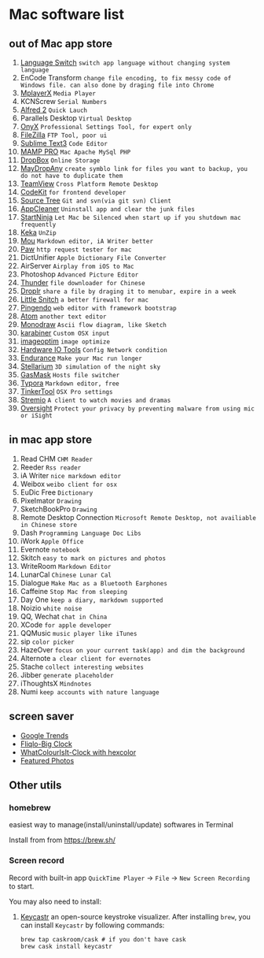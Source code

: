 # Mac software list
## out of Mac app store
1. [Language Switch](http://www.tj-hd.co.uk/en-gb/languageswitcher/) `switch app language without changing system language`
2. EnCode Transform `change file encoding, to fix messy code of Windows file. can also done by draging file into Chrome`
3. [MplayerX](http://mplayerx.org/) `Media Player`
4. KCNScrew `Serial Numbers`
5. [Alfred 2](https://www.alfredapp.com/)				`Quick Lauch`
6. Parallels Desktop	`Virtual Desktop`
7. [OnyX](http://www.titanium.free.fr/) `Professional Settings Tool, for expert only`
8. [FileZilla](https://filezilla-project.org/) `FTP Tool, poor ui`
9. [Sublime Text3](http://www.sublimetext.com/3) `Code Editor`
10. [MAMP PRO](https://www.mamp.info/en/) `Mac Apache MySql PHP`
11. [DropBox](https://dropbox.com) `Online Storage`
12. [MayDropAny](http://www.zibity.com/macdropany.html) `create symblo link for files you want to backup, you do not have to duplicate them`
13. [TeamView](https://www.teamviewer.com/en/index.aspx) `Cross Platform Remote Desktop`
14. [CodeKit](https://incident57.com/codekit/) `for frontend developer`
15. [Source Tree](https://www.sourcetreeapp.com/) `Git and svn(via git svn) Client`
16. [AppCleaner](http://www.freemacsoft.net/appcleaner/) `Uninstall app and clear the junk files`
17. [StartNinja](http://www.allvu.com/index.php/products/startninja.html) `Let Mac be Silenced when start up if you shutdown mac frequently`
18. [Keka](http://www.kekaosx.com/en/)          `UnZip`
19. [Mou](http://25.io/mou/) `Markdown editor, iA Writer better`
20. [Paw](https://luckymarmot.com/paw) `http request tester for mac`
21. DictUnifier `Apple Dictionary File Converter`
22. AirServer `Airplay from iOS to Mac`
17. Photoshop `Advanced Picture Editor`
18. [Thunder](http://mac.xunlei.com/) `file downloader for Chinese`
19. [Droplr](http://droplr.com/) `share a file by draging it to menubar, expire in a week`
20. [Little Snitch](https://www.obdev.at/products/littlesnitch/index.html) `a better firewall for mac`
21. [Pingendo](http://pingendo.com/) `web editor with framework bootstrap`
22. [Atom](https://atom.io/) `another text editor`
23. [Monodraw](http://monodraw.helftone.com/) `Ascii flow diagram, like Sketch`
24. [karabiner](https://pqrs.org/osx/karabiner/) `Custom OSX input`
25. [imageoptim](https://imageoptim.com/) `image optimize`
26. [Hardware IO Tools](https://developer.apple.com/downloads/index.action?q=Hardware%20IO%20Tools) `Config Network condition`
27. [Endurance](http://www.enduranceapp.com/) `Make your Mac run longer`
28. [Stellarium](http://www.stellarium.org) `3D simulation of the night sky`
29. [GasMask](https://github.com/2ndalpha/gasmask) `Hosts file switcher`
30. [Typora](http://www.typora.io/) `Markdown editor, free`
31. [TinkerTool](http://www.bresink.com/osx/TinkerTool.html) `OSX Pro settings`
32. [Stremio](http://www.strem.io/) `A client to watch movies and dramas`
33. [Oversight](https://objective-see.com/products/oversight.html) `Protect your privacy by preventing malware from using mic or iSight`

## in mac app store
1. Read CHM `CHM Reader`
2. Reeder `Rss reader`
3. iA Writer `nice markdown editor`
4. Weibox `weibo client for osx`
5. EuDic Free `Dictionary`
6. PixeImator `Drawing`
7. SketchBookPro `Drawing`
8. Remote Desktop Connection `Microsoft Remote Desktop, not availiable in Chinese store`
9. Dash `Programming Language Doc Libs`
10. iWork `Apple Office`
11. Evernote `notebook`
12. Skitch `easy to mark on pictures and photos`
13. WriteRoom `Markdown Editor`
14. LunarCal `Chinese Lunar Cal`
15. Dialogue `Make Mac as a Bluetooth Earphones`
16. Caffeine `Stop Mac from sleeping`
17. Day One `keep a diary, markdown supported`
18. Noizio `white noise`
19. QQ, Wechat `chat in China`
20. XCode `for apple developer`
21. QQMusic `music player like iTunes`
22. sip `color picker`
23. HazeOver `focus on your current task(app) and dim the background`
24. Alternote `a clear client for evernotes`
25. Stache `collect interesting websites`
26. Jibber `generate placeholder`
27. iThoughtsX `Mindnotes`
28. Numi `keep accounts with nature language`

## screen saver
- [Google Trends](https://www.google.com/trends/hottrends/visualize)
- [Fliqlo-Big Clock](http://fliqlo.com/)
- [WhatColourIsIt-Clock with hexcolor](https://github.com/Jonic/WhatColourIsIt-ScreenSaver)
- [Featured Photos](https://plus.google.com/featuredphotos)

## Other utils
### homebrew
easiest way to manage(install/uninstall/update) softwares in Terminal

Install from from <https://brew.sh/>

### Screen record
Record with built-in app `QuickTime Player` -> `File` -> `New Screen Recording` to start. 

You may also need to install:

1. [Keycastr](https://github.com/sdeken/keycastr) an open-source keystroke visualizer. After installing `brew`, you can install `Keycastr` by following commands:
    ```
    brew tap caskroom/cask # if you don't have cask
    brew cask install keycastr
    ```





